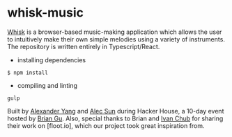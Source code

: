 # whisk-music

[Whisk](whisk-music.com) is a browser-based music-making application which allows the user to intuitively make their own simple melodies using a variety of instruments. The repository is written entirely in Typescript/React.

* installing dependencies
```
$ npm install
```

* compiling and linting
```
gulp
```


Built by [Alexander Yang](github.com/yangalexandery) and [Alec Sun](github.com/sundogx) during Hacker House, a 10-day event hosted by [Brian Gu](github.com/briangu33). Also, special thanks to Brian and [Ivan Chub](github.com/ichub) for sharing their work on [floot.io], which our project took great inspiration from.